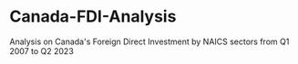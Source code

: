 # Canada-FDI-Analysis
Analysis on Canada's Foreign Direct Investment by NAICS sectors from Q1 2007 to Q2 2023
